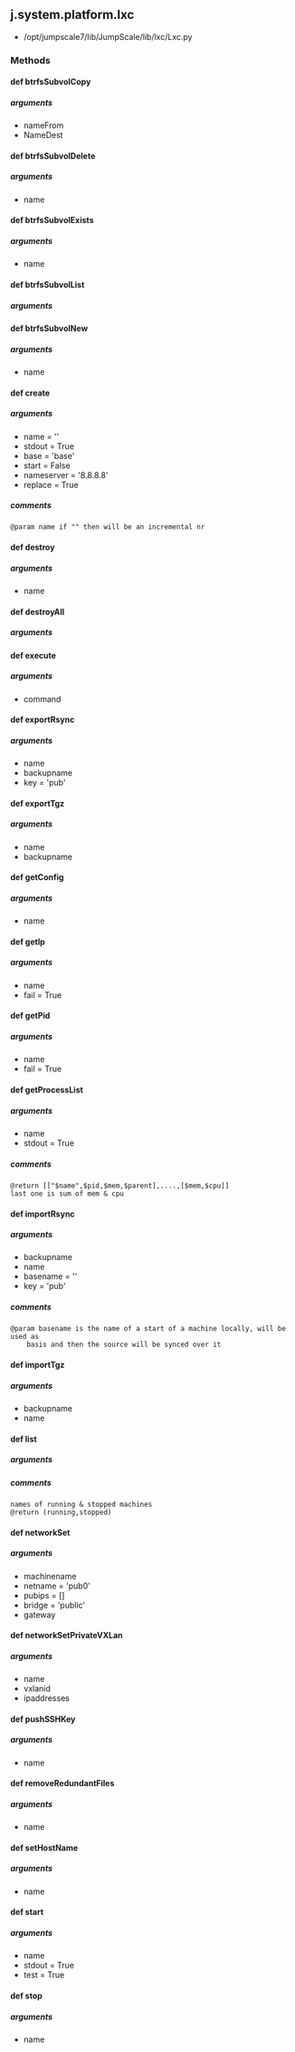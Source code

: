 ## j.system.platform.lxc

- /opt/jumpscale7/lib/JumpScale/lib/lxc/Lxc.py

### Methods

#### def btrfsSubvolCopy 

##### arguments

- nameFrom
- NameDest

#### def btrfsSubvolDelete 

##### arguments

- name

#### def btrfsSubvolExists 

##### arguments

- name

#### def btrfsSubvolList 

##### arguments

#### def btrfsSubvolNew 

##### arguments

- name

#### def create 

##### arguments

- name = ''
- stdout = True
- base = 'base'
- start = False
- nameserver = '8.8.8.8'
- replace = True

##### comments

```
@param name if "" then will be an incremental nr

```

#### def destroy 

##### arguments

- name

#### def destroyAll 

##### arguments

#### def execute 

##### arguments

- command

#### def exportRsync 

##### arguments

- name
- backupname
- key = 'pub'

#### def exportTgz 

##### arguments

- name
- backupname

#### def getConfig 

##### arguments

- name

#### def getIp 

##### arguments

- name
- fail = True

#### def getPid 

##### arguments

- name
- fail = True

#### def getProcessList 

##### arguments

- name
- stdout = True

##### comments

```
@return [["$name",$pid,$mem,$parent],....,[$mem,$cpu]]
last one is sum of mem & cpu

```

#### def importRsync 

##### arguments

- backupname
- name
- basename = ''
- key = 'pub'

##### comments

```
@param basename is the name of a start of a machine locally, will be used as
    basis and then the source will be synced over it

```

#### def importTgz 

##### arguments

- backupname
- name

#### def list 

##### arguments

##### comments

```
names of running & stopped machines
@return (running,stopped)

```

#### def networkSet 

##### arguments

- machinename
- netname = 'pub0'
- pubips = []
- bridge = 'public'
- gateway

#### def networkSetPrivateVXLan 

##### arguments

- name
- vxlanid
- ipaddresses

#### def pushSSHKey 

##### arguments

- name

#### def removeRedundantFiles 

##### arguments

- name

#### def setHostName 

##### arguments

- name

#### def start 

##### arguments

- name
- stdout = True
- test = True

#### def stop 

##### arguments

- name

